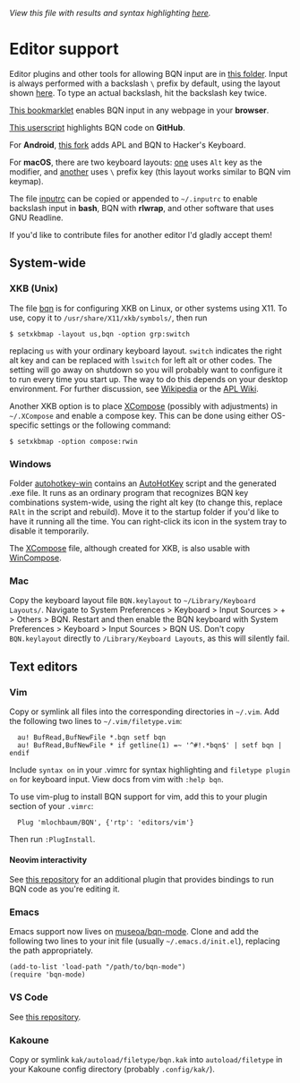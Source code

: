 *View this file with results and syntax highlighting [here](https://mlochbaum.github.io/BQN/editors/index.html).*

# Editor support

<!--GEN
"style" Enc ".Comment,.Function,.Number,.String { color: inherit; }"
-->

Editor plugins and other tools for allowing BQN input are in [this folder](https://github.com/mlochbaum/BQN/tree/master/editors). Input is always performed with a backslash `\` prefix by default, using the layout shown [here](https://mlochbaum.github.io/BQN/keymap.html). To type an actual backslash, hit the backslash key twice.

[This bookmarklet](https://abrudz.github.io/lb/bqn) enables BQN input in any webpage in your **browser**.

[This userscript](https://gist.github.com/dzaima/35ca0ce12b5e215a62460f00e693984f) highlights BQN code on **GitHub**.

For **Android**, [this fork](https://github.com/dzaima/hackerskeyboard/releases/latest) adds APL and BQN to Hacker's Keyboard.

For **macOS**, there are two keyboard layouts: [one](https://github.com/mlochbaum/BQN/blob/master/editors/BQN.keylayout) uses `Alt` key as the modifier, and [another](https://github.com/mlochbaum/BQN/blob/master/editors/BQN_backslash.keylayout) uses `\` prefix key (this layout works similar to BQN vim keymap).

The file [inputrc](https://github.com/mlochbaum/BQN/blob/master/editors/inputrc) can be copied or appended to `~/.inputrc` to enable backslash input in **bash**, BQN with **rlwrap**, and other software that uses GNU Readline.

If you'd like to contribute files for another editor I'd gladly accept them!

## System-wide

### XKB (Unix)

The file [bqn](https://github.com/mlochbaum/BQN/blob/master/editors/bqn) is for configuring XKB on Linux, or other systems using X11. To use, copy it to `/usr/share/X11/xkb/symbols/`, then run

    $ setxkbmap -layout us,bqn -option grp:switch

replacing `us` with your ordinary keyboard layout. `switch` indicates the right alt key and can be replaced with `lswitch` for left alt or other codes. The setting will go away on shutdown so you will probably want to configure it to run every time you start up. The way to do this depends on your desktop environment. For further discussion, see [Wikipedia](https://en.wikipedia.org/wiki/X_keyboard_extension) or the [APL Wiki](https://aplwiki.com/wiki/Typing_glyphs_on_Linux).

Another XKB option is to place [XCompose](https://github.com/mlochbaum/BQN/blob/master/editors/XCompose) (possibly with adjustments) in `~/.XCompose` and enable a compose key. This can be done using either OS-specific settings or the following command:

    $ setxkbmap -option compose:rwin

### Windows

Folder [autohotkey-win](https://github.com/mlochbaum/BQN/tree/master/editors/autohotkey-win) contains an [AutoHotKey](https://en.wikipedia.org/wiki/AutoHotKey) script and the generated .exe file. It runs as an ordinary program that recognizes BQN key combinations system-wide, using the right alt key (to change this, replace `RAlt` in the script and rebuild). Move it to the startup folder if you'd like to have it running all the time. You can right-click its icon in the system tray to disable it temporarily.

The [XCompose](https://github.com/mlochbaum/BQN/blob/master/editors/XCompose) file, although created for XKB, is also usable with [WinCompose](https://github.com/samhocevar/wincompose).

### Mac

Copy the keyboard layout file `BQN.keylayout` to `~/Library/Keyboard Layouts/`.
Navigate to System Preferences > Keyboard > Input Sources > + > Others > BQN.
Restart and then enable the BQN keyboard with System Preferences > Keyboard > Input Sources > BQN US.
Don't copy `BQN.keylayout` directly to `/Library/Keyboard Layouts`, as this will silently fail.

## Text editors

### Vim

Copy or symlink all files into the corresponding directories in `~/.vim`. Add the following two lines to `~/.vim/filetype.vim`:

      au! BufRead,BufNewFile *.bqn setf bqn
      au! BufRead,BufNewFile * if getline(1) =~ '^#!.*bqn$' | setf bqn | endif

Include `syntax on` in your .vimrc for syntax highlighting and `filetype plugin on` for keyboard input. View docs from vim with `:help bqn`.

To use vim-plug to install BQN support for vim, add this to your plugin section of your `.vimrc`:

      Plug 'mlochbaum/BQN', {'rtp': 'editors/vim'}

Then run `:PlugInstall`.

#### Neovim interactivity

See [this repository](https://git.sr.ht/~detegr/nvim-bqn) for an additional plugin that provides bindings to run BQN code as you're editing it.

### Emacs

Emacs support now lives on [museoa/bqn-mode](https://github.com/museoa/bqn-mode). Clone and add the following two lines to your init file (usually `~/.emacs.d/init.el`), replacing the path appropriately.

    (add-to-list 'load-path "/path/to/bqn-mode")
    (require 'bqn-mode)

### VS Code

See [this repository](https://github.com/razetime/bqn-vscode).

### Kakoune

Copy or symlink `kak/autoload/filetype/bqn.kak` into `autoload/filetype` in your Kakoune config directory (probably `.config/kak/`).
